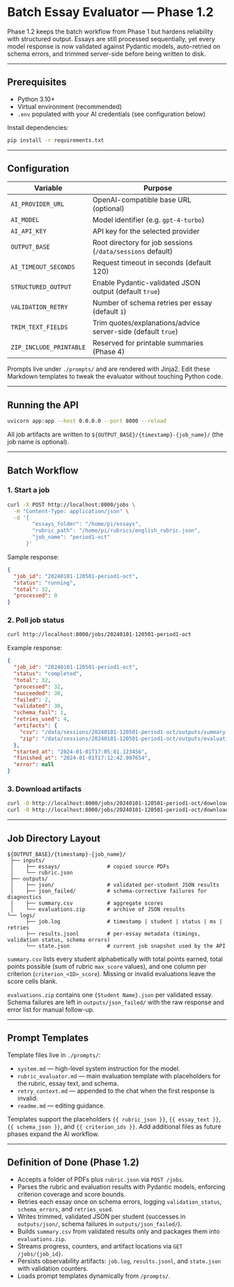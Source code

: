 # Batch Essay Evaluator — Phase 1.2

Phase 1.2 keeps the batch workflow from Phase 1 but hardens reliability with structured output. Essays are still processed sequentially, yet every model response is now validated against Pydantic models, auto-retried on schema errors, and trimmed server-side before being written to disk.

---

## Prerequisites

- Python 3.10+
- Virtual environment (recommended)
- `.env` populated with your AI credentials (see configuration below)

Install dependencies:

```bash
pip install -r requirements.txt
```

---

## Configuration

| Variable                | Purpose                                      |
| ----------------------- | -------------------------------------------- |
| `AI_PROVIDER_URL`       | OpenAI-compatible base URL (optional)        |
| `AI_MODEL`              | Model identifier (e.g. `gpt-4-turbo`)        |
| `AI_API_KEY`            | API key for the selected provider            |
| `OUTPUT_BASE`           | Root directory for job sessions (`/data/sessions` default) |
| `AI_TIMEOUT_SECONDS`    | Request timeout in seconds (default 120)     |
| `STRUCTURED_OUTPUT`     | Enable Pydantic-validated JSON output (default `true`) |
| `VALIDATION_RETRY`      | Number of schema retries per essay (default `1`) |
| `TRIM_TEXT_FIELDS`      | Trim quotes/explanations/advice server-side (default `true`) |
| `ZIP_INCLUDE_PRINTABLE` | Reserved for printable summaries (Phase 4)   |

Prompts live under `./prompts/` and are rendered with Jinja2. Edit these Markdown templates to tweak the evaluator without touching Python code.

---

## Running the API

```bash
uvicorn app:app --host 0.0.0.0 --port 8000 --reload
```

All job artifacts are written to `${OUTPUT_BASE}/{timestamp}-{job_name}/` (the job name is optional).

---

## Batch Workflow

### 1. Start a job

```bash
curl -X POST http://localhost:8000/jobs \
  -H "Content-Type: application/json" \
  -d '{
        "essays_folder": "/home/pi/essays",
        "rubric_path": "/home/pi/rubrics/english_rubric.json",
        "job_name": "period1-oct"
      }'
```

Sample response:

```json
{
  "job_id": "20240101-120501-period1-oct",
  "status": "running",
  "total": 32,
  "processed": 0
}
```

### 2. Poll job status

```bash
curl http://localhost:8000/jobs/20240101-120501-period1-oct
```

Example response:

```json
{
  "job_id": "20240101-120501-period1-oct",
  "status": "completed",
  "total": 32,
  "processed": 32,
  "succeeded": 30,
  "failed": 2,
  "validated": 30,
  "schema_fail": 1,
  "retries_used": 4,
  "artifacts": {
    "csv": "/data/sessions/20240101-120501-period1-oct/outputs/summary.csv",
    "zip": "/data/sessions/20240101-120501-period1-oct/outputs/evaluations.zip"
  },
  "started_at": "2024-01-01T17:05:01.123456",
  "finished_at": "2024-01-01T17:12:42.987654",
  "error": null
}
```

### 3. Download artifacts

```bash
curl -O http://localhost:8000/jobs/20240101-120501-period1-oct/download/csv
curl -O http://localhost:8000/jobs/20240101-120501-period1-oct/download/zip
```

---

## Job Directory Layout

```
${OUTPUT_BASE}/{timestamp}-{job_name}/
 ├── inputs/
 │    ├── essays/               # copied source PDFs
 │    └── rubric.json
 ├── outputs/
 │    ├── json/                 # validated per-student JSON results
 │    ├── json_failed/          # schema-corrective failures for diagnostics
 │    ├── summary.csv           # aggregate scores
 │    └── evaluations.zip       # archive of JSON results
└── logs/
      ├── job.log               # timestamp | student | status | ms | retries
      ├── results.jsonl         # per-essay metadata (timings, validation status, schema errors)
      └── state.json            # current job snapshot used by the API
```

`summary.csv` lists every student alphabetically with total points earned, total points possible (sum of rubric `max_score` values), and one column per criterion (`criterion_<ID>_score`). Missing or invalid evaluations leave the score cells blank.

`evaluations.zip` contains one `{Student Name}.json` per validated essay. Schema failures are left in `outputs/json_failed/` with the raw response and error list for manual follow-up.

---

## Prompt Templates

Template files live in `./prompts/`:

- `system.md` — high-level system instruction for the model.
- `rubric_evaluator.md` — main evaluation template with placeholders for the rubric, essay text, and schema.
- `retry_context.md` — appended to the chat when the first response is invalid.
- `readme.md` — editing guidance.

Templates support the placeholders `{{ rubric_json }}`, `{{ essay_text }}`, `{{ schema_json }}`, and `{{ criterion_ids }}`. Add additional files as future phases expand the AI workflow.

---

## Definition of Done (Phase 1.2)

- Accepts a folder of PDFs plus `rubric.json` via `POST /jobs`.
- Parses the rubric and evaluation results with Pydantic models, enforcing criterion coverage and score bounds.
- Retries each essay once on schema errors, logging `validation_status`, `schema_errors`, and `retries_used`.
- Writes trimmed, validated JSON per student (successes in `outputs/json/`, schema failures in `outputs/json_failed/`).
- Builds `summary.csv` from validated results only and packages them into `evaluations.zip`.
- Streams progress, counters, and artifact locations via `GET /jobs/{job_id}`.
- Persists observability artifacts: `job.log`, `results.jsonl`, and `state.json` with validation counters.
- Loads prompt templates dynamically from `/prompts/`.

